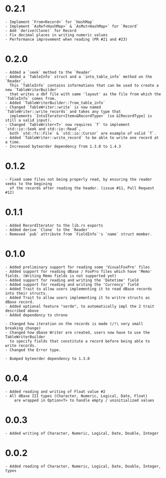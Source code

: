 # 0.2.1
    - Implement `From<Record>` for `HashMap`
    - Implement `AsRef<HashMap>` & `AsMut<HashMap>` for `Record`
    - Add `derive(Clone)` for Record
    - Fix decimal places in writing numeric values
    - Performance improvement when reading (PR #21 and #23)

# 0.2.0
    - Added a `seek` method to the `Reader`
    - Added a `TableInfo` struct and a `into_table_info` method on the `Reader`.
      This `TableInfo` contains informations that can be used to create a new `TableWriterBuilder`
      that writes a dbf file with same 'layout' as the file from which the `TableInfo` comes from.
    - Added `TableWriterBuilder::from_table_info`
    - Changed `TableWriter::write` is now named `TableWriter::write_records` and takes any type that
      implements `IntoIterator<Item=&RecordType>` (so &[RecordType] is still a valid input).
    - Changed `TableWriter<T>` now requires `T` to implement `std::io::Seek and std::io::Read`,
      both `std::fs::File` & `std::io::Cursor` are example of valid `T`.
    - Added `TableWriter::write_record` to be able to write one record at a time.
    - Increased byteorder dependency from 1.3.0 to 1.4.3
    

# 0.1.2
    - Fixed some files not being properly read, by ensuring the reader seeks to the begining
      of the records after reading the header. (issue #11, Pull Request #12)

# 0.1.1
    - Added RecordIterator to the lib.rs exports
    - Added derive `Clone` to the `Reader`
    - Removed `pub` attribute from `FieldInfo`'s `name` struct member.

# 0.1.0
    - Added preliminary support for reading some 'VisualFoxPro' files
    - Added support for reading dBase / FoxPro files which have 'Memo' fields. (Writing Memo fields is not supported yet)
    - Added support for reading and writing the 'Datetime' field
    - Added support for reading and writing the 'Currency' field
    - Added Trait to allow users implementing it to read dBase records into their structs.
    - Added Trait to allow users implementing it to writre structs as dBase record.
    - Added optional feature "serde", to automatically impl the 2 trait described above
    - Added dependency to chrono
    
    - Changed how iteration on the records is made (/!\ very small breaking change)
    - Changed how dbase Writer are created, users now have to use the TableWriterBuilder
      to specify fields that constitute a record before being able to write records.
    - Changed the Error type.
      
    - Bumped byteorder dependency to 1.3.0

# 0.0.4
    - Added reading and writing of Float value #2
    - All dBase III types (Character, Numeric, Logical, Date, Float)
        are wrapped in Option<T> to handle empty / uninitialized values

# 0.0.3
    - Added writing of Character, Numeric, Logical, Date, Double, Integer

# 0.0.2
    - Added reading of Character, Numeric, Logical, Date, Double, Integer, types


